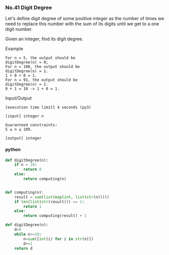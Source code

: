 ### No.41 Digit Degree
Let's define digit degree of some positive integer as the number of times we need to replace this number with the sum of its digits until we get to a one digit number.

Given an integer, find its digit degree.

Example

    For n = 5, the output should be
    digitDegree(n) = 0;
    For n = 100, the output should be
    digitDegree(n) = 1.
    1 + 0 + 0 = 1.
    For n = 91, the output should be
    digitDegree(n) = 2.
    9 + 1 = 10 -> 1 + 0 = 1.

Input/Output

    [execution time limit] 4 seconds (py3)

    [input] integer n

    Guaranteed constraints:
    5 ≤ n ≤ 109.

    [output] integer
#### python
```python
def digitDegree(n):
    if n < 10:
        return 0
    else:
        return computing(n)


def computing(n):
    result = sum(list(map(int, list(str(n)))))
    if len(list(str(result))) == 1:
        return 1
    else:
        return computing(result) + 1
```
```python
def digitDegree(n):
    d=0
    while n>=10:
        n=sum([int(i) for i in str(n)])
        d+=1
    return d
```